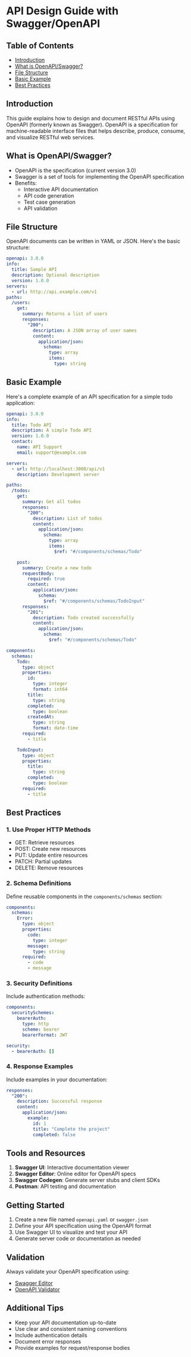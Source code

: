 # API Design Guide with Swagger/OpenAPI

## Table of Contents

- [Introduction](#introduction)
- [What is OpenAPI/Swagger?](#what-is-openapiswagger)
- [File Structure](#file-structure)
- [Basic Example](#basic-example)
- [Best Practices](#best-practices)

## Introduction

This guide explains how to design and document RESTful APIs using OpenAPI (formerly known as Swagger). OpenAPI is a specification for machine-readable interface files that helps describe, produce, consume, and visualize RESTful web services.

## What is OpenAPI/Swagger?

- OpenAPI is the specification (current version 3.0)
- Swagger is a set of tools for implementing the OpenAPI specification
- Benefits:
  - Interactive API documentation
  - API code generation
  - Test case generation
  - API validation

## File Structure

OpenAPI documents can be written in YAML or JSON. Here's the basic structure:

```yaml
openapi: 3.0.0
info:
  title: Sample API
  description: Optional description
  version: 1.0.0
servers:
  - url: http://api.example.com/v1
paths:
  /users:
    get:
      summary: Returns a list of users
      responses:
        "200":
          description: A JSON array of user names
          content:
            application/json:
              schema:
                type: array
                items:
                  type: string
```

## Basic Example

Here's a complete example of an API specification for a simple todo application:

```yaml
openapi: 3.0.0
info:
  title: Todo API
  description: A simple Todo API
  version: 1.0.0
  contact:
    name: API Support
    email: support@example.com

servers:
  - url: http://localhost:3000/api/v1
    description: Development server

paths:
  /todos:
    get:
      summary: Get all todos
      responses:
        "200":
          description: List of todos
          content:
            application/json:
              schema:
                type: array
                items:
                  $ref: "#/components/schemas/Todo"

    post:
      summary: Create a new todo
      requestBody:
        required: true
        content:
          application/json:
            schema:
              $ref: "#/components/schemas/TodoInput"
      responses:
        "201":
          description: Todo created successfully
          content:
            application/json:
              schema:
                $ref: "#/components/schemas/Todo"

components:
  schemas:
    Todo:
      type: object
      properties:
        id:
          type: integer
          format: int64
        title:
          type: string
        completed:
          type: boolean
        createdAt:
          type: string
          format: date-time
      required:
        - title

    TodoInput:
      type: object
      properties:
        title:
          type: string
        completed:
          type: boolean
      required:
        - title
```

## Best Practices

### 1. Use Proper HTTP Methods

- GET: Retrieve resources
- POST: Create new resources
- PUT: Update entire resources
- PATCH: Partial updates
- DELETE: Remove resources

### 2. Schema Definitions

Define reusable components in the `components/schemas` section:

```yaml
components:
  schemas:
    Error:
      type: object
      properties:
        code:
          type: integer
        message:
          type: string
      required:
        - code
        - message
```

### 3. Security Definitions

Include authentication methods:

```yaml
components:
  securitySchemes:
    bearerAuth:
      type: http
      scheme: bearer
      bearerFormat: JWT

security:
  - bearerAuth: []
```

### 4. Response Examples

Include examples in your documentation:

```yaml
responses:
  "200":
    description: Successful response
    content:
      application/json:
        example:
          id: 1
          title: "Complete the project"
          completed: false
```

## Tools and Resources

1. **Swagger UI**: Interactive documentation viewer
2. **Swagger Editor**: Online editor for OpenAPI specs
3. **Swagger Codegen**: Generate server stubs and client SDKs
4. **Postman**: API testing and documentation

## Getting Started

1. Create a new file named `openapi.yaml` or `swagger.json`
2. Define your API specification using the OpenAPI format
3. Use Swagger UI to visualize and test your API
4. Generate server code or documentation as needed

## Validation

Always validate your OpenAPI specification using:

- [Swagger Editor](https://editor.swagger.io/)
- [OpenAPI Validator](https://github.com/swagger-api/validator-badge)

## Additional Tips

- Keep your API documentation up-to-date
- Use clear and consistent naming conventions
- Include authentication details
- Document error responses
- Provide examples for request/response bodies
